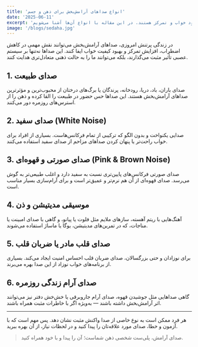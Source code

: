 ```yaml
---
title: 'انواع صداهای آرامش‌بخش برای ذهن و جسم'
date: '2025-06-11'
excerpt: 'صداهای آرامش‌بخش ابزارهایی ساده اما قدرتمند برای کاهش استرس، بهبود خواب و تمرکز هستند. در این مقاله با انواع آن‌ها آشنا می‌شویم.'
image: '/blogs/sedaha.jpg'
---
```


در زندگی پرتنش امروزی، صداهای آرامش‌بخش می‌توانند نقش مهمی در کاهش اضطراب، افزایش تمرکز و بهبود کیفیت خواب ایفا کنند. این صداها نه‌تنها بر سیستم عصبی تأثیر مثبت می‌گذارند، بلکه می‌توانند ما را به حالت ذهنی متعادل‌تری هدایت کنند.

## 1. صدای طبیعت

صدای باران، باد، دریا، رودخانه، پرندگان یا برگ‌های درختان از محبوب‌ترین و مؤثرترین صداهای آرامش‌بخش هستند. این صداها حس حضور در طبیعت را القا کرده و ذهن را از استرس‌های روزمره دور می‌کنند.

## 2. صدای سفید (White Noise)

صدایی یکنواخت و بدون الگو که ترکیبی از تمام فرکانس‌هاست. بسیاری از افراد برای خواب راحت‌تر یا پنهان کردن صداهای مزاحم از صدای سفید استفاده می‌کنند.

## 3. صدای صورتی و قهوه‌ای (Pink & Brown Noise)

صدای صورتی فرکانس‌های پایین‌تری نسبت به سفید دارد و اغلب طبیعی‌تر به گوش می‌رسد. صدای قهوه‌ای از آن هم نرم‌تر و عمیق‌تر است و برای آرام‌سازی بسیار مناسب است.

## 4. موسیقی مدیتیشن و ذن

آهنگ‌هایی با ریتم آهسته، سازهای ملایم مثل فلوت یا پیانو، و گاهی با صدای امبینت یا مناجات، که در تمرین‌های مدیتیشن، یوگا یا ماساژ استفاده می‌شوند.

## 5. صدای قلب مادر یا ضربان قلب

برای نوزادان و حتی بزرگسالان، صدای ضربان قلب احساس امنیت ایجاد می‌کند. بسیاری از برنامه‌های خواب نوزاد از این صدا بهره می‌برند.

## 6. صدای آرام زندگی روزمره

گاهی صداهایی مثل جوشیدن قهوه، صدای آرام جاروبرقی یا خش‌خش دفتر نیز می‌توانند اثر آرامش‌بخش داشته باشند — به‌ویژه اگر با خاطرات مثبت همراه باشند.

---

هر فرد ممکن است به نوع خاصی از صدا واکنش مثبت نشان دهد. پس مهم است که با آزمون و خطا، صدای مورد علاقه‌تان را پیدا کنید و در لحظات نیاز، از آن بهره ببرید.

> صدای آرامش، پلی‌ست شخصی ذهن شماست؛ آن را پیدا و با خود همراه کنید.
